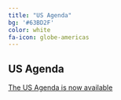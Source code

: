 ```yaml
---
title: "US Agenda"
bg: '#63BD2F'
color: white
fa-icon: globe-americas
---
```


## US Agenda

[The US Agenda is now available ](https://https://dataplatformdiscoveryday.com/usagenda)



